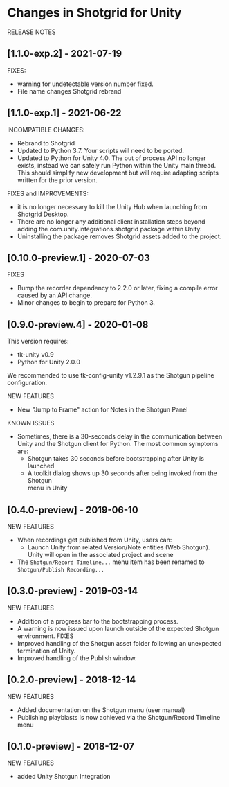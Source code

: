 # Changes in Shotgrid for Unity

RELEASE NOTES
## [1.1.0-exp.2] - 2021-07-19
FIXES:
* warning for undetectable version number fixed.
* File name changes Shotgrid rebrand

## [1.1.0-exp.1] - 2021-06-22
INCOMPATIBLE CHANGES:
* Rebrand to Shotgrid
* Updated to Python 3.7. Your scripts will need to be ported.
* Updated to Python for Unity 4.0. The out of process API no longer exists, instead we can safely run Python within the Unity main thread. This should simplify new development but will require adapting scripts written for the prior version.

FIXES and IMPROVEMENTS:
* it is no longer necessary to kill the Unity Hub when launching from Shotgrid Desktop.
* There are no longer any additional client installation steps beyond adding the com.unity.integrations.shotgrid package within Unity.
* Uninstalling the package removes Shotgrid assets added to the project.

## [0.10.0-preview.1] - 2020-07-03
FIXES
* Bump the recorder dependency to 2.2.0 or later, fixing a compile error caused by an API change.
* Minor changes to begin to prepare for Python 3.

## [0.9.0-preview.4] - 2020-01-08
This version requires:
* tk-unity v0.9
* Python for Unity 2.0.0

We recommended to use tk-config-unity v1.2.9.1 as the Shotgun pipeline 
configuration.

NEW FEATURES
* New "Jump to Frame" action for Notes in the Shotgun Panel

KNOWN ISSUES
* Sometimes, there is a 30-seconds delay in the communication between Unity and
the Shotgun client for Python. The most common symptoms are:
    * Shotgun takes 30 seconds before bootstrapping after Unity is launched
    * A toolkit dialog shows up 30 seconds after being invoked from the Shotgun  
    menu in Unity

## [0.4.0-preview] - 2019-06-10
NEW FEATURES
* When recordings get published from Unity, users can:
  * Launch Unity from related Version/Note entities (Web Shotgun). Unity will 
  open in the associated project and scene
* The `Shotgun/Record Timeline...` menu item has been renamed to 
`Shotgun/Publish Recording...`

## [0.3.0-preview] - 2019-03-14
NEW FEATURES
* Addition of a progress bar to the bootstrapping process.
* A warning is now issued upon launch outside of the expected Shotgun environment.
FIXES
* Improved handling of the Shotgun asset folder following an unexpected termination of Unity.
* Improved handling of the Publish window.

## [0.2.0-preview] - 2018-12-14
NEW FEATURES
* Added documentation on the Shotgun menu (user manual)
* Publishing playblasts is now achieved via the Shotgun/Record Timeline menu

## [0.1.0-preview] - 2018-12-07
NEW FEATURES
* added Unity Shotgun Integration
